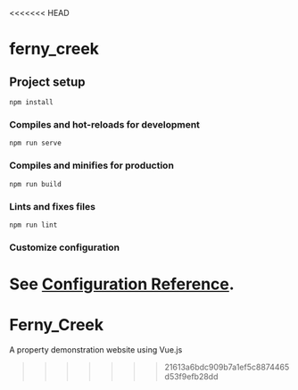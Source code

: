 <<<<<<< HEAD
# ferny_creek

## Project setup
```
npm install
```

### Compiles and hot-reloads for development
```
npm run serve
```

### Compiles and minifies for production
```
npm run build
```

### Lints and fixes files
```
npm run lint
```

### Customize configuration
See [Configuration Reference](https://cli.vuejs.org/config/).
=======
# Ferny_Creek
A property demonstration website using Vue.js
>>>>>>> 21613a6bdc909b7a1ef5c8874465d53f9efb28dd
